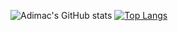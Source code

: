 ![Adimac's GitHub stats](https://github-readme-stats.vercel.app/api?username=adimac93&count_private=true&hide=stars&show_icons=true)
[![Top Langs](https://github-readme-stats.vercel.app/api/top-langs/?username=adimac93)](https://github.com/anuraghazra/github-readme-stats)
